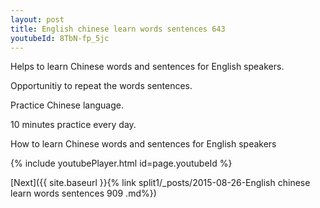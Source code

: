 ```yaml
---
layout: post
title: English chinese learn words sentences 643 
youtubeId: 8TbN-fp_5jc
---
```

 
 
Helps to learn Chinese words and sentences for English speakers.

Opportunitiy to repeat the words sentences. 

Practice Chinese language. 
 
10 minutes practice every day. 
 
How to learn Chinese words and sentences for English speakers 
 
{% include youtubePlayer.html id=page.youtubeId %}
 
 
[Next]({{ site.baseurl }}{% link  split1/_posts/2015-08-26-English chinese learn words sentences 909 .md%})
 
